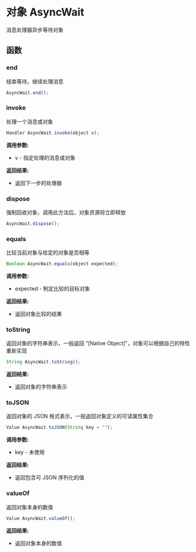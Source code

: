 # 对象 AsyncWait
消息处理器异步等待对象

## 函数
        
### end
结束等待，继续处理消息
```JavaScript
AsyncWait.end();
```

### invoke
处理一个消息或对象
```JavaScript
Handler AsyncWait.invoke(object v);
```

**调用参数:**
* v - 指定处理的消息或对象

**返回结果:**
* 返回下一步的处理器

### dispose
强制回收对象，调用此方法后，对象资源将立即释放
```JavaScript
AsyncWait.dispose();
```

### equals
比较当前对象与给定的对象是否相等
```JavaScript
Boolean AsyncWait.equals(object expected);
```

**调用参数:**
* expected - 制定比较的目标对象

**返回结果:**
* 返回对象比较的结果

### toString
返回对象的字符串表示，一般返回 &#34;[Native Object]&#34;，对象可以根据自己的特性重新实现
```JavaScript
String AsyncWait.toString();
```

**返回结果:**
* 返回对象的字符串表示

### toJSON
返回对象的 JSON 格式表示，一般返回对象定义的可读属性集合
```JavaScript
Value AsyncWait.toJSON(String key = "");
```

**调用参数:**
* key - 未使用

**返回结果:**
* 返回包含可 JSON 序列化的值

### valueOf
返回对象本身的数值
```JavaScript
Value AsyncWait.valueOf();
```

**返回结果:**
* 返回对象本身的数值

